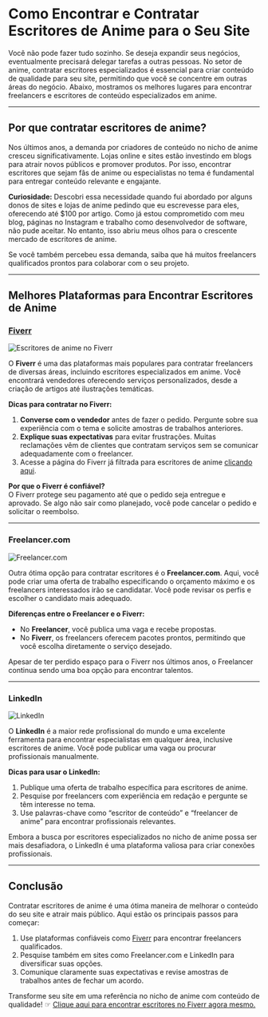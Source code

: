 # Como Encontrar e Contratar Escritores de Anime para o Seu Site

Você não pode fazer tudo sozinho. Se deseja expandir seus negócios, eventualmente precisará delegar tarefas a outras pessoas. No setor de anime, contratar escritores especializados é essencial para criar conteúdo de qualidade para seu site, permitindo que você se concentre em outras áreas do negócio. Abaixo, mostramos os melhores lugares para encontrar freelancers e escritores de conteúdo especializados em anime.

---

## Por que contratar escritores de anime?

Nos últimos anos, a demanda por criadores de conteúdo no nicho de anime cresceu significativamente. Lojas online e sites estão investindo em blogs para atrair novos públicos e promover produtos. Por isso, encontrar escritores que sejam fãs de anime ou especialistas no tema é fundamental para entregar conteúdo relevante e engajante.

**Curiosidade:** Descobri essa necessidade quando fui abordado por alguns donos de sites e lojas de anime pedindo que eu escrevesse para eles, oferecendo até $100 por artigo. Como já estou comprometido com meu blog, páginas no Instagram e trabalho como desenvolvedor de software, não pude aceitar. No entanto, isso abriu meus olhos para o crescente mercado de escritores de anime.

Se você também percebeu essa demanda, saiba que há muitos freelancers qualificados prontos para colaborar com o seu projeto.

---

## Melhores Plataformas para Encontrar Escritores de Anime

### [Fiverr](https://bit.ly/FiVErr)

![Escritores de anime no Fiverr](https://animeeverything.online/wp-content/uploads/2021/08/fiverr-1-min-1024x682.jpg)

O **Fiverr** é uma das plataformas mais populares para contratar freelancers de diversas áreas, incluindo escritores especializados em anime. Você encontrará vendedores oferecendo serviços personalizados, desde a criação de artigos até ilustrações temáticas.

**Dicas para contratar no Fiverr:**

1. **Converse com o vendedor** antes de fazer o pedido. Pergunte sobre sua experiência com o tema e solicite amostras de trabalhos anteriores.
2. **Explique suas expectativas** para evitar frustrações. Muitas reclamações vêm de clientes que contratam serviços sem se comunicar adequadamente com o freelancer.
3. Acesse a página do Fiverr já filtrada para escritores de anime [clicando aqui](https://bit.ly/FiVErr).

**Por que o Fiverr é confiável?**  
O Fiverr protege seu pagamento até que o pedido seja entregue e aprovado. Se algo não sair como planejado, você pode cancelar o pedido e solicitar o reembolso.

---

### Freelancer.com

![Freelancer.com](https://animeeverything.online/wp-content/uploads/2021/08/freelancer-com-job-site-landing-page-on-desktop-computer-1024x683-min-1024x683.jpg)

Outra ótima opção para contratar escritores é o **Freelancer.com**. Aqui, você pode criar uma oferta de trabalho especificando o orçamento máximo e os freelancers interessados irão se candidatar. Você pode revisar os perfis e escolher o candidato mais adequado.

**Diferenças entre o Freelancer e o Fiverr:**

- No **Freelancer**, você publica uma vaga e recebe propostas.
- No **Fiverr**, os freelancers oferecem pacotes prontos, permitindo que você escolha diretamente o serviço desejado.

Apesar de ter perdido espaço para o Fiverr nos últimos anos, o Freelancer continua sendo uma boa opção para encontrar talentos.

---

### LinkedIn

![LinkedIn](https://animeeverything.online/wp-content/uploads/2021/08/linkedin-min-1024x683.jpg)

O **LinkedIn** é a maior rede profissional do mundo e uma excelente ferramenta para encontrar especialistas em qualquer área, inclusive escritores de anime. Você pode publicar uma vaga ou procurar profissionais manualmente.

**Dicas para usar o LinkedIn:**

1. Publique uma oferta de trabalho específica para escritores de anime.
2. Pesquise por freelancers com experiência em redação e pergunte se têm interesse no tema.
3. Use palavras-chave como “escritor de conteúdo” e “freelancer de anime” para encontrar profissionais relevantes.

Embora a busca por escritores especializados no nicho de anime possa ser mais desafiadora, o LinkedIn é uma plataforma valiosa para criar conexões profissionais.

---

## Conclusão

Contratar escritores de anime é uma ótima maneira de melhorar o conteúdo do seu site e atrair mais público. Aqui estão os principais passos para começar:

1. Use plataformas confiáveis como [Fiverr](https://bit.ly/FiVErr) para encontrar freelancers qualificados.
2. Pesquise também em sites como Freelancer.com e LinkedIn para diversificar suas opções.
3. Comunique claramente suas expectativas e revise amostras de trabalhos antes de fechar um acordo.

Transforme seu site em uma referência no nicho de anime com conteúdo de qualidade! ☞ [Clique aqui para encontrar escritores no Fiverr agora mesmo.](https://bit.ly/FiVErr)

